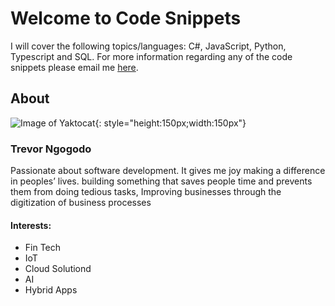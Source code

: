 # Welcome to Code Snippets

I will cover the following topics/languages: C#, JavaScript, Python, Typescript and SQL. For more information regarding any of the code snippets please email me [here](mailto:tlngogodo@gmail.com).

## About

![Image of Yaktocat](https://scontent-jnb1-1.xx.fbcdn.net/v/t1.0-9/106006443_1695841953899059_1025490541801893799_o.jpg?_nc_cat=110&ccb=3&_nc_sid=730e14&_nc_eui2=AeEUO4lNta0ZJD1tCXNfaXPtvGk4z8cWk628aTjPxxaTrR5096VkTFLGUVJIJSTm-0MwIiMYvhSkMS0dwmYYnsC0&_nc_ohc=04N6LyoQQh8AX8bNs4s&_nc_ht=scontent-jnb1-1.xx&oh=525bd7a3a427e1bb1afe06d8f8fd3ed9&oe=6064C6F9){: style="height:150px;width:150px"}

### Trevor Ngogodo

 Passionate about software development.  It gives me joy making a difference in peoples’ lives. building something that saves people time and prevents them from doing tedious tasks, Improving businesses through the digitization of business processes

#### Interests:
 
 - Fin Tech
 - IoT               
 - Cloud Solutiond   
 - AI  
 - Hybrid Apps           




